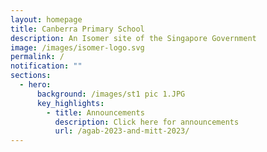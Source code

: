 ```yaml
---
layout: homepage
title: Canberra Primary School
description: An Isomer site of the Singapore Government
image: /images/isomer-logo.svg
permalink: /
notification: ""
sections:
  - hero:
      background: /images/st1 pic 1.JPG
      key_highlights:
        - title: Announcements
          description: Click here for announcements
          url: /agab-2023-and-mitt-2023/
---
```

